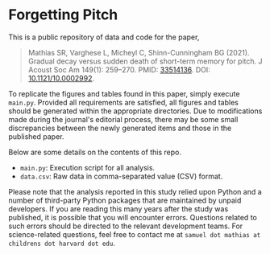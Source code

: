 # Forgetting Pitch

This is a public repository of data and code for the paper,

> Mathias SR, Varghese L, Micheyl C, Shinn-Cunningham BG (2021). Gradual decay versus sudden death of short-term memory
> for pitch. J Acoust Soc Am 149(1): 259–270. PMID: [33514136](https://pubmed.ncbi.nlm.nih.gov/33514136/). DOI:
> [10.1121/10.0002992](https://doi.org/10.1121/10.0002992).

To replicate the figures and tables found in this paper, simply execute `main.py`. Provided all requirements are
satisfied, all figures and tables should be generated within the appropriate directories. Due to modifications made
during the journal's editorial process, there may be some small discrepancies between the newly generated items and
those in the published paper.

Below are some details on the contents of this repo.

* `main.py`: Execution script for all analysis.
* `data.csv`: Raw data in comma-separated value (CSV) format.

Please note that the analysis reported in this study relied upon Python and a number of third-party Python packages
that are maintained by unpaid developers. If you are reading this many years after the study was published, it is
possible that you will encounter errors. Questions related to such errors should be directed to the relevant
development teams. For science-related questions, feel free to contact me at `samuel dot mathias at childrens dot
harvard dot edu`.



     